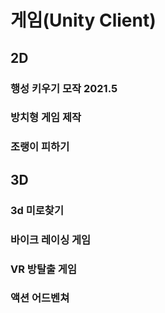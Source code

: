 # 게임(Unity Client)

## 2D

### 행성 키우기 모작 2021.5

### 방치형 게임 제작 

### 조랭이 피하기 

## 3D

### 3d 미로찾기 

### 바이크 레이싱 게임

### VR 방탈출 게임

### 액션 어드벤쳐




